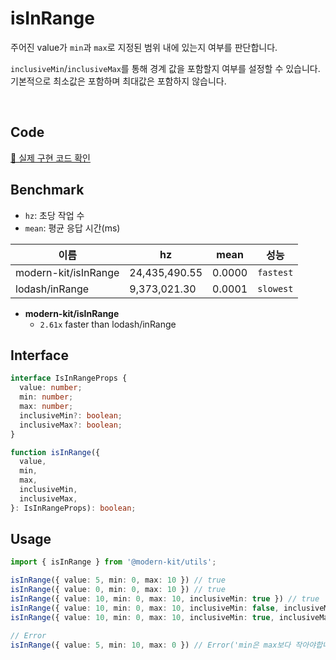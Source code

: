 # isInRange

주어진 value가 `min`과 `max`로 지정된 범위 내에 있는지 여부를 판단합니다.

`inclusiveMin`/`inclusiveMax`를 통해 경계 값을 포함할지 여부를 설정할 수 있습니다. 기본적으로 최소값은 포함하며 최대값은 포함하지 않습니다.

<br />

## Code
[🔗 실제 구현 코드 확인](https://github.com/modern-agile-team/modern-kit/blob/main/packages/utils/src/validator/isInRange/index.ts)

## Benchmark
- `hz`: 초당 작업 수
- `mean`: 평균 응답 시간(ms)

|이름|hz|mean|성능|
|------|---|---|---|
|modern-kit/isInRange|24,435,490.55|0.0000|`fastest`|
|lodash/inRange|9,373,021.30|0.0001|`slowest`|

- **modern-kit/isInRange**
  - `2.61x` faster than lodash/inRange

## Interface
```ts title="typescript"
interface IsInRangeProps {
  value: number;
  min: number;
  max: number;
  inclusiveMin?: boolean;
  inclusiveMax?: boolean;
}

function isInRange({
  value,
  min,
  max,
  inclusiveMin,
  inclusiveMax,
}: IsInRangeProps): boolean;
```

## Usage
```ts title="typescript"
import { isInRange } from '@modern-kit/utils';

isInRange({ value: 5, min: 0, max: 10 }) // true
isInRange({ value: 0, min: 0, max: 10 }) // true
isInRange({ value: 10, min: 0, max: 10, inclusiveMin: true }) // true
isInRange({ value: 10, min: 0, max: 10, inclusiveMin: false, inclusiveMax: true }) // true
isInRange({ value: 10, min: 0, max: 10, inclusiveMin: true, inclusiveMax: true }) // true

// Error
isInRange({ value: 5, min: 10, max: 0 }) // Error('min은 max보다 작아야합니다.')
```
